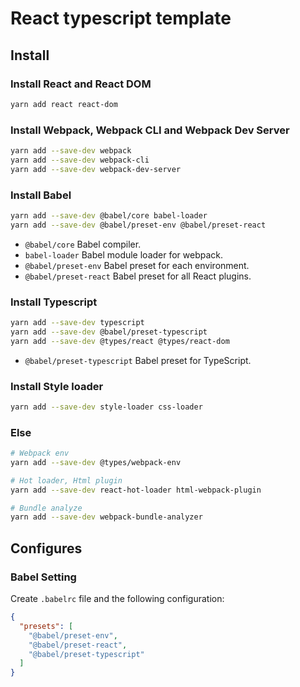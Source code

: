 # React typescript template

## Install

### Install React and React DOM

```bash
yarn add react react-dom
```

### Install Webpack, Webpack CLI and Webpack Dev Server

```bash
yarn add --save-dev webpack
yarn add --save-dev webpack-cli
yarn add --save-dev webpack-dev-server
```

### Install Babel

```bash
yarn add --save-dev @babel/core babel-loader
yarn add --save-dev @babel/preset-env @babel/preset-react
```

- `@babel/core` Babel compiler.
- `babel-loader` Babel module loader for webpack.
- `@babel/preset-env` Babel preset for each environment.
- `@babel/preset-react` Babel preset for all React plugins.

### Install Typescript

```bash
yarn add --save-dev typescript
yarn add --save-dev @babel/preset-typescript
yarn add --save-dev @types/react @types/react-dom
```

- `@babel/preset-typescript` Babel preset for TypeScript.

### Install Style loader

```bash
yarn add --save-dev style-loader css-loader
```

### Else

```bash
# Webpack env
yarn add --save-dev @types/webpack-env

# Hot loader, Html plugin
yarn add --save-dev react-hot-loader html-webpack-plugin

# Bundle analyze
yarn add --save-dev webpack-bundle-analyzer
```

## Configures

### Babel Setting

Create `.babelrc` file and the following configuration:

```json
{
  "presets": [
    "@babel/preset-env",
    "@babel/preset-react",
    "@babel/preset-typescript"
  ]
}
```


